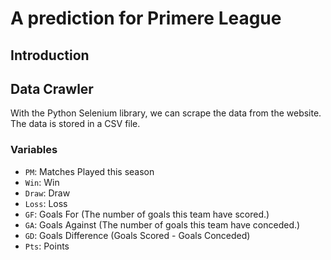 # A prediction for Primere League

## Introduction


## Data Crawler
With the Python Selenium library, we can scrape the data from the website. The data is stored in a CSV file.

### Variables
* `PM`: Matches Played this season
* `Win`: Win
* `Draw`: Draw
* `Loss`: Loss
* `GF`: Goals For (The number of goals this team have scored.)
* `GA`: Goals Against (The number of goals this team have conceded.)
* `GD`: Goals Difference (Goals Scored - Goals Conceded)
* `Pts`: Points

